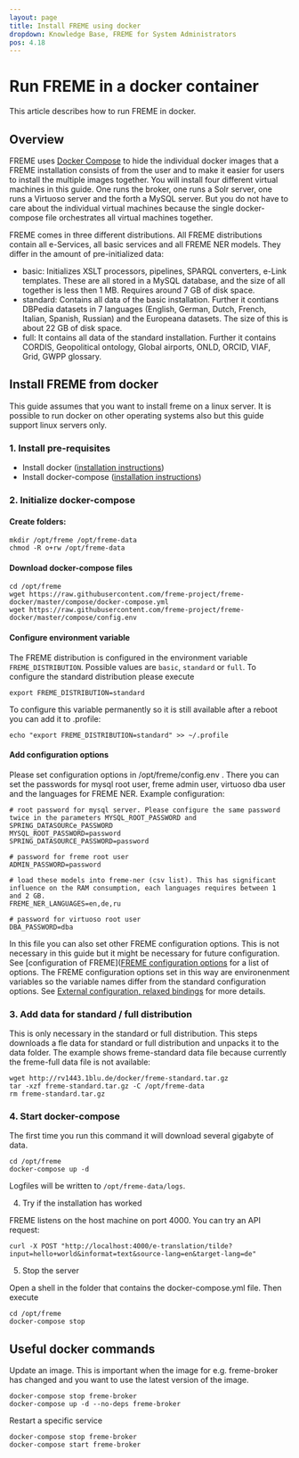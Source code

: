 ```yaml
---
layout: page
title: Install FREME using docker
dropdown: Knowledge Base, FREME for System Administrators
pos: 4.18
---
```


# Run FREME in a docker container

This article describes how to run FREME in docker.

## Overview

FREME uses [Docker Compose](https://docs.docker.com/compose/) to hide the individual docker images that a FREME installation consists of from the user and to make it easier for users to install the multiple images together. You will install four different virtual machines in this guide. One runs the broker, one runs a Solr server, one runs a Virtuoso server and the forth a MySQL server. But you do not have to care about the individual virtual machines because the single docker-compose file orchestrates all virtual machines together.

FREME comes in three different distributions. All FREME distributions contain all e-Services, all basic services and all FREME NER models. They differ in the amount of pre-initialized data:

* basic: Initializes XSLT processors, pipelines, SPARQL converters, e-Link templates. These are all stored in a MySQL database, and the size of all together is less then 1 MB. Requires around 7 GB of disk space.
* standard: Contains all data of the basic installation. Further it contians DBPedia datasets in 7 languages (English, German, Dutch, French, Italian, Spanish, Russian) and the Europeana datasets. The size of this is about 22 GB of disk space.
* full: It contains all data of the standard installation. Further it contains CORDIS, Geopolitical ontology, Global airports, ONLD, ORCID, VIAF, Grid, GWPP glossary.

## Install FREME from docker

This guide assumes that you want to install freme on a linux server. It is possible to run docker on other operating systems also but this guide support linux servers only.

### 1. Install pre-requisites

* Install docker ([installation instructions](https://docs.docker.com/engine/installation/linux/))
* Install docker-compose ([installation instructions](https://docs.docker.com/compose/install/))

### 2. Initialize docker-compose 

#### Create  folders:

```
mkdir /opt/freme /opt/freme-data
chmod -R o+rw /opt/freme-data
```

#### Download docker-compose files

```
cd /opt/freme
wget https://raw.githubusercontent.com/freme-project/freme-docker/master/compose/docker-compose.yml
wget https://raw.githubusercontent.com/freme-project/freme-docker/master/compose/config.env
```

#### Configure environment variable

The FREME distribution is configured in the environment variable `FREME_DISTRIBUTION`. Possible values are `basic`, `standard` or `full`. To configure the standard distribution please execute

```
export FREME_DISTRIBUTION=standard
```

To configure this variable permanently so it is still available after a reboot you can add it to .profile:

```
echo "export FREME_DISTRIBUTION=standard" >> ~/.profile
```

#### Add configuration options

Please set configuration options in /opt/freme/config.env . There you can set the passwords for mysql root user, freme admin user, virtuoso dba user and the languages for FREME NER. Example configuration:

```
# root password for mysql server. Please configure the same password twice in the parameters MYSQL_ROOT_PASSWORD and SPRING_DATASOURCe_PASSWORD
MYSQL_ROOT_PASSWORD=password
SPRING_DATASOURCE_PASSWORD=password

# password for freme root user
ADMIN_PASSWORD=password

# load these models into freme-ner (csv list). This has significant influence on the RAM consumption, each languages requires between 1 and 2 GB. 
FREME_NER_LANGUAGES=en,de,ru

# password for virtuoso root user
DBA_PASSWORD=dba
```

In this file you can also set other FREME configuration options. This is not necessary in this guide but it might be necessary for future configuration. See [configuration of FREME]([FREME configuration options](https://freme-project.github.io/knowledge-base/freme-for-sysadmins/configuration-options.html) for a list of options. The FREME configuration options set in this way are environenment variables so the variable names differ from the standard configuration options. See [External configuration, relaxed bindings](http://docs.spring.io/spring-boot/docs/current/reference/html/boot-features-external-config.html#boot-features-external-config-relaxed-binding) for more details.  

### 3. Add data for standard / full distribution

This is only necessary in the standard or full distribution. This steps downloads a fle data for standard or full distribution and unpacks it to the data folder. The example shows freme-standard data file because currently the freme-full data file is not available:

``` 
wget http://rv1443.1blu.de/docker/freme-standard.tar.gz
tar -xzf freme-standard.tar.gz -C /opt/freme-data
rm freme-standard.tar.gz
```

### 4. Start docker-compose

The first time you run this command it will download several gigabyte of data.

```
cd /opt/freme
docker-compose up -d
```

Logfiles will be written to `/opt/freme-data/logs`.

4. Try if the installation has worked

FREME listens on the host machine on port 4000. You can try an API request:

```
curl -X POST "http://localhost:4000/e-translation/tilde?input=hello+world&informat=text&source-lang=en&target-lang=de"
```

5. Stop the server

Open a shell in the folder that contains the docker-compose.yml file. Then execute

```
cd /opt/freme
docker-compose stop
```

## Useful docker commands

Update an image. This is important when the image for e.g. freme-broker has changed and you want to use the latest version of the image.

```
docker-compose stop freme-broker
docker-compose up -d --no-deps freme-broker
```

Restart a specific service

```
docker-compose stop freme-broker
docker-compose start freme-broker
```
